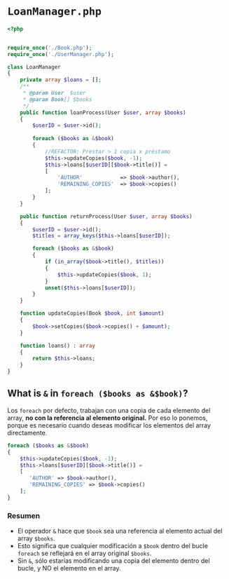 
# `LoanManager.php`


```php
<?php


require_once('./Book.php');
require_once('./UserManager.php');

class LoanManager
{
    private array $loans = [];
    /**
     * @param User  $user
     * @param Book[] $books
     */
    public function loanProcess(User $user, array $books)
    {
        $userID = $user->id();
        
        foreach ($books as &$book) 
        {
            //REFACTOR: Prestar > 1 copia x préstamo
            $this->updateCopies($book, -1);
            $this->loans[$userID][$book->title()] = 
            [
                'AUTHOR'			=> $book->author(),
                'REMAINING_COPIES'	=> $book->copies()
            ];
        }
    }

    public function returnProcess(User $user, array $books)
    {
        $userID = $user->id();
        $titles = array_keys($this->loans[$userID]);

        foreach ($books as &$book) 
        {
            if (in_array($book->title(), $titles))
            {
                $this->updateCopies($book, 1);
            }
            unset($this->loans[$userID]);
        }
    }

    function updateCopies(Book $book, int $amount)
    {
        $book->setCopies($book->copies() + $amount);
    }

    function loans() : array 
    {
        return $this->loans;
    }
}
```

## What is `&` in `foreach ($books as &$book)`?

Los `foreach` por defecto, trabajan con una copia de cada elemento del array, __no con la referencia al elemento original.__
Por eso lo ponemos, porque es necesario cuando deseas modificar los elementos del array directamente.

```php
foreach ($books as &$book) 
{
    $this->updateCopies($book, -1);
    $this->loans[$userID][$book->title()] = 
    [
       'AUTHOR'	=> $book->author(),
       'REMAINING_COPIES' => $book->copies()
    ];
}
```

### Resumen
- El operador `&` hace que `$book` sea una referencia al elemento actual del array `$books`. 
- Esto significa que cualquier modificación a `$book` dentro del bucle `foreach` se reflejará en el array original `$books`. 
- Sin `&`, sólo estarías modificando una copia del elemento dentro del bucle, y NO el elemento en el array.
